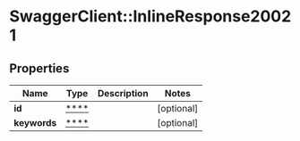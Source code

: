 # SwaggerClient::InlineResponse20021

## Properties
Name | Type | Description | Notes
------------ | ------------- | ------------- | -------------
**id** | [****](.md) |  | [optional] 
**keywords** | [****](.md) |  | [optional] 

